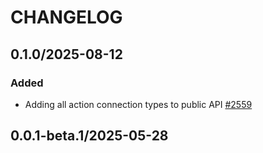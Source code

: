 # CHANGELOG

## 0.1.0/2025-08-12

### Added
* Adding all action connection types to public API [#2559](https://github.com/DataDog/datadog-api-client-typescript/pull/2559)

## 0.0.1-beta.1/2025-05-28
